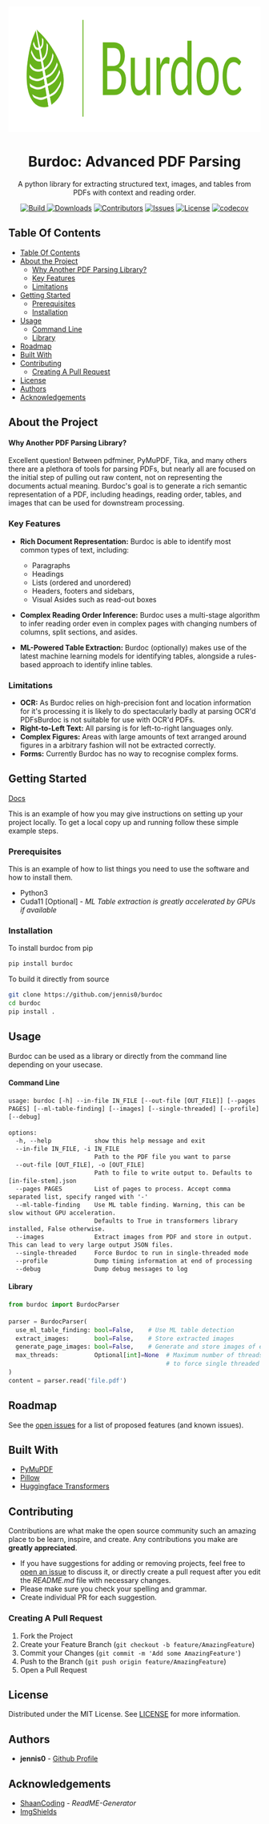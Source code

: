<br/>
<p align="center">
  <a href="https://github.com/jennis0/burdoc">
    <img src="images/Burdoc-1.png" height="250">
  </a>

  <h1 align="center">Burdoc: Advanced PDF Parsing</h1>
  <p align="center">
A python library for extracting structured text, images, and tables from PDFs with context and reading order.
  </p>
</p>

<div align="center">

<a href="">![Build](https://img.shields.io/github/actions/workflow/status/jennis0/burdoc/python-package.yml)
<a href="">![Downloads](https://img.shields.io/github/downloads/jennis0/Burdoc/total)</a> 
<a href="">![Contributors](https://img.shields.io/github/contributors/jennis0/burdoc?color=dark-green)</a>
<a href="">![Issues](https://img.shields.io/github/issues/jennis0/burdoc)</a>
<a href="">![License](https://img.shields.io/github/license/jennis0/burdoc)</a>
<a href="">[![codecov](https://codecov.io/gh/jennis0/burdoc/branch/main/graph/badge.svg?token=7X7146BQ72)](https://codecov.io/gh/jennis0/burdoc)</a>

</div>

## Table Of Contents

- [Table Of Contents](#table-of-contents)
- [About the Project](#about-the-project)
    - [Why Another PDF Parsing Library?](#why-another-pdf-parsing-library)
  - [Key Features](#key-features)
  - [Limitations](#limitations)
- [Getting Started](#getting-started)
  - [Prerequisites](#prerequisites)
  - [Installation](#installation)
- [Usage](#usage)
    - [Command Line](#command-line)
    - [Library](#library)
- [Roadmap](#roadmap)
- [Built With](#built-with)
- [Contributing](#contributing)
  - [Creating A Pull Request](#creating-a-pull-request)
- [License](#license)
- [Authors](#authors)
- [Acknowledgements](#acknowledgements)

## About the Project

#### Why Another PDF Parsing Library?
Excellent question! Between pdfminer, PyMuPDF, Tika, and many others there are a plethora of tools for parsing PDFs, but nearly all are focused on the initial step of pulling out raw content, not on representing the documents actual meaning. Burdoc's goal is to generate a rich semantic representation of a PDF, including headings, reading order, tables, and images that can be used for downstream processing.

### Key Features
 - **Rich Document Representation:** Burdoc is able to identify most common types of text, including:
   -  Paragraphs
   -  Headings
   -  Lists (ordered and unordered)
   -  Headers, footers and sidebars,
   -  Visual Asides such as read-out boxes
   
 - **Complex Reading Order Inference:** Burdoc uses a multi-stage algorithm to infer reading order even in complex pages with changing numbers of columns, split sections, and asides.
  
 - **ML-Powered Table Extraction:** Burdoc (optionally) makes use of the latest machine learning models for identifying tables, alongside a rules-based approach to identify inline tables.


### Limitations
 - **OCR:** As Burdoc relies on high-precision font and location information for it's processing it is likely to do spectacularly badly at parsing OCR'd PDFsBurdoc is not suitable for use with OCR'd PDFs.
 - **Right-to-Left Text:** All parsing is for left-to-right languages only.
 - **Complex Figures:** Areas with large amounts of text arranged around figures in a arbitrary fashion will not be extracted correctly.
 - **Forms:** Currently Burdoc has no way to recognise complex forms.

## Getting Started

[Docs](https://jennis0.github.io/burdoc/burdoc.html)

This is an example of how you may give instructions on setting up your project locally.
To get a local copy up and running follow these simple example steps.

### Prerequisites

This is an example of how to list things you need to use the software and how to install them.

* Python3
* Cuda11 [Optional] - *ML Table extraction is greatly accelerated by GPUs if available*

### Installation
To install burdoc from pip
```bash
pip install burdoc
```
To build it directly from source
```bash
git clone https://github.com/jennis0/burdoc
cd burdoc
pip install .
```

## Usage
Burdoc can be used as a library or directly from the command line depending on your usecase.

#### Command Line
```
usage: burdoc [-h] --in-file IN_FILE [--out-file [OUT_FILE]] [--pages PAGES] [--ml-table-finding] [--images] [--single-threaded] [--profile] [--debug]

options:
  -h, --help            show this help message and exit
  --in-file IN_FILE, -i IN_FILE
                        Path to the PDF file you want to parse
  --out-file [OUT_FILE], -o [OUT_FILE]
                        Path to file to write output to. Defaults to [in-file-stem].json
  --pages PAGES         List of pages to process. Accept comma separated list, specify ranged with '-'
  --ml-table-finding    Use ML table finding. Warning, this can be slow without GPU acceleration. 
                        Defaults to True in transformers library installed, False otherwise.
  --images              Extract images from PDF and store in output. This can lead to very large output JSON files.
  --single-threaded     Force Burdoc to run in single-threaded mode
  --profile             Dump timing information at end of processing
  --debug               Dump debug messages to log
```
#### Library

```python
from burdoc import BurdocParser

parser = BurdocParser(
  use_ml_table_finding: bool=False,    # Use ML table detection
  extract_images:       bool=False,    # Store extracted images
  generate_page_images: bool=False,    # Generate and store images of each PDF page
  max_threads:          Optional[int]=None  # Maximum number of threads to use. Set to None to use default or 1 
                                            # to force single threaded
)
content = parser.read('file.pdf')
```

## Roadmap

See the [open issues](https://github.com/jennis0/burdoc/issues) for a list of proposed features (and known issues).

## Built With

* [PyMuPDF](https://github.com/pymupdf/PyMuPDF)
* [Pillow](https://github.com/python-pillow/Pillow)
* [Huggingface Transformers](https://huggingface.co/)

## Contributing

Contributions are what make the open source community such an amazing place to be learn, inspire, and create. Any contributions you make are **greatly appreciated**.
* If you have suggestions for adding or removing projects, feel free to [open an issue](https://github.com/jennis0/burdoc/issues/new) to discuss it, or directly create a pull request after you edit the *README.md* file with necessary changes.
* Please make sure you check your spelling and grammar.
* Create individual PR for each suggestion.

### Creating A Pull Request

1. Fork the Project
2. Create your Feature Branch (`git checkout -b feature/AmazingFeature`)
3. Commit your Changes (`git commit -m 'Add some AmazingFeature'`)
4. Push to the Branch (`git push origin feature/AmazingFeature`)
5. Open a Pull Request

## License

Distributed under the MIT License. See [LICENSE](https://github.com/jennis0/Burdoc/blob/main/LICENSE.md) for more information.

## Authors

* **jennis0** - [Github Profile](https://github.com/jennis0)

## Acknowledgements

* [ShaanCoding](https://github.com/ShaanCoding/) - *ReadME-Generator*
* [ImgShields](https://shields.io/)
